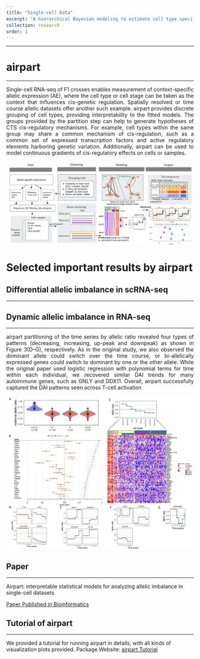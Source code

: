 ```yaml
---
title: "Single-cell Data"
excerpt: "A hierarchical Bayesian modeling to estimate cell type specific allelic imbalance per gene in single-cell RNA-seq or dynamic allelic imbalance per gene in bulk RNA-seq.<br/><img src='/images/airpart.png' width='200'>"
collection: research
order: 1
---
```


------
# airpart
------
<p style="text-align: justify">
Single-cell RNA-seq of F1 crosses enables measurement of context-specific allelic expression (AE), where the cell type or cell stage can be taken as the context that influences cis-genetic regulation. Spatially resolved or time course allelic datasets offer another such example. airpart provides discrete grouping of
cell types, providing interpretability to the fitted models. The groups
provided by the partition step can help to generate hypotheses of
CTS cis-regulatory mechanisms. For example, cell types within the
same group may share a common mechanism of cis-regulation, such
as a common set of expressed transcription factors and active regulatory elements harboring genetic variation. Additionally, airpart can be used to model continuous gradients of cis-regulatory
effects on cells or samples.
</p>
<div style="text-align: center;">
  <img src="/images/framework_new.jpg" alt="drawing" width="500"/>
</div>

# Selected important results by airpart

## Differential allelic imbalance in scRNA-seq
------
<p style="text-align: justify">

</p>

## Dynamic allelic imbalance in RNA-seq
------
<p style="text-align: justify">
airpart partitioning of the time series by allelic ratio revealed
four types of patterns (decreasing, increasing, up-peak and downpeak) as shown in Figure 3(D–G), respectively. As in the original study,
we also observed the dominant allele could switch over the time
course, or bi-allelically expressed genes could switch to dominant by
one or the other allele. While the original paper used logistic regression with polynomial terms for time within each individual, we
recovered similar DAI trends for many autoimmune genes, such as
GNLY and DDX11. Overall, airpart successfully captured the DAI
patterns seen across T-cell activation
</p>
<div style="text-align: center;">
  <img src="/images/main_new.jpg" alt="drawing" width="500"/>
</div> 

## Paper
------
Airpart: interpretable statistical models for analyzing
allelic imbalance in single-cell datasets

[Paper Published in Bioinformatics](https://doi.org/10.1093/bioinformatics/btac212)


## Tutorial of airpart
------
We provided a tutorial for running airpart in details, with all kinds of visualization plots provided. 
Package Website: [airpart Tutorial](https://www.bioconductor.org/packages/release/bioc/vignettes/airpart/inst/doc/airpart.html)